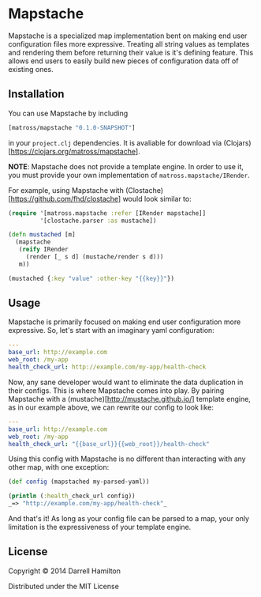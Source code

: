 # Mapstache

Mapstache is a specialized map implementation bent on making end user configuration
files more expressive. Treating all string values as templates and rendering them
before returning their value is it's defining feature. This allows end users to
easily build new pieces of configuration data off of existing ones.

## Installation

You can use Mapstache by including

```clj
[matross/mapstache "0.1.0-SNAPSHOT"]
```

in your `project.clj` dependencies. It is avaliable for download via (Clojars)[https://clojars.org/matross/mapstache].

**NOTE**: Mapstache does not provide a template engine. In order to use it,
you must provide your own implementation of `matross.mapstache/IRender`.

For example, using Mapstache with (Clostache)[https://github.com/fhd/clostache] would look similar to:

```clj
(require '[matross.mapstache :refer [IRender mapstache]]
         '[clostache.parser :as mustache])

(defn mustached [m]
  (mapstache
   (reify IRender
     (render [_ s d] (mustache/render s d)))
   m))

(mustached {:key "value" :other-key "{{key}}"})
```

## Usage

Mapstache is primarily focused on making end user configuration more expressive. So, let's start with an imaginary yaml configuration:

```yaml
---
base_url: http://example.com
web_root: /my-app
health_check_url: http://example.com/my-app/health-check
```

Now, any sane developer would want to eliminate the data duplication in their configs. This is where Mapstache comes into play. By pairing
Mapstache with a (mustache)[http://mustache.github.io/] template engine, as in our example above, we can rewrite our config to look like:

```yaml
---
base_url: http://example.com
web_root: /my-app
health_check_url: "{{base_url}}{{web_root}}/health-check"
```

Using this config with Mapstache is no different than interacting with any other map, with one exception:

```clj
(def config (mapstached my-parsed-yaml))

(println (:health_check_url config))
_=> "http://example.com/my-app/health-check"_
```

And that's it! As long as your config file can be parsed to a map, your only limitation is the expressiveness of your template engine.

## License

Copyright © 2014 Darrell Hamilton

Distributed under the MIT License
